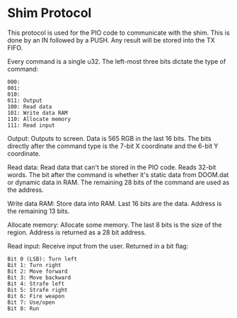 # Shim Protocol

This protocol is used for the PIO code to communicate with the shim. This is done by an IN followed by a PUSH. Any result will be
stored into the TX FIFO.

Every command is a single u32. The left-most three bits dictate the type of command:

    000: 
    001: 
    010: 
    011: Output
    100: Read data
    101: Write data RAM
    110: Allocate memory
    111: Read input

Output: Outputs to screen. Data is 565 RGB in the last 16 bits. The bits directly after the command type is the 7-bit X coordinate
and the 6-bit Y coordinate.

Read data: Read data that can't be stored in the PIO code. Reads 32-bit words. The bit after the command is whether it's static
data from DOOM.dat or dynamic data in RAM. The remaining 28 bits of the command are used as the address.

Write data RAM: Store data into RAM. Last 16 bits are the data. Address is the remaining 13 bits.

Allocate memory: Allocate some memory. The last 8 bits is the size of the region. Address is returned as a 28 bit address.

Read input: Receive input from the user. Returned in a bit flag:

    Bit 0 (LSB): Turn left
    Bit 1: Turn right
    Bit 2: Move forward
    Bit 3: Move backward
    Bit 4: Strafe left
    Bit 5: Strafe right
    Bit 6: Fire weapon
    Bit 7: Use/open
    Bit 8: Run
